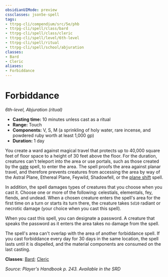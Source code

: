 ```yaml
---
obsidianUIMode: preview
cssclasses: json5e-spell
tags:
- ttrpg-cli/compendium/src/5e/phb
- ttrpg-cli/spell/class/bard
- ttrpg-cli/spell/class/cleric
- ttrpg-cli/spell/level/6th-level
- ttrpg-cli/spell/ritual
- ttrpg-cli/spell/school/abjuration
classes:
- Bard
- Cleric
aliases:
- Forbiddance
---
```

# Forbiddance
*6th-level, Abjuration (ritual)*  


- **Casting time:** 10 minutes unless cast as a ritual
- **Range:** Touch
- **Components:** V, S, M (a sprinkling of holy water, rare incense, and powdered ruby worth at least 1,000 gp)
- **Duration:** 1 day

You create a ward against magical travel that protects up to 40,000 square feet of floor space to a height of 30 feet above the floor. For the duration, creatures can't teleport into the area or use portals, such as those created by the [gate](/CLI/spells/gate.md) spell, to enter the area. The spell proofs the area against planar travel, and therefore prevents creatures from accessing the area by way of the Astral Plane, Ethereal Plane, Feywild, Shadowfell, or the [plane shift](/CLI/spells/plane-shift.md) spell.

In addition, the spell damages types of creatures that you choose when you cast it. Choose one or more of the following: celestials, elementals, fey, fiends, and undead. When a chosen creature enters the spell's area for the first time on a turn or starts its turn there, the creature takes `5d10` radiant or necrotic damage (your choice when you cast this spell).

When you cast this spell, you can designate a password. A creature that speaks the password as it enters the area takes no damage from the spell.

The spell's area can't overlap with the area of another forbiddance spell. If you cast forbiddance every day for 30 days in the same location, the spell lasts until it is dispelled, and the material components are consumed on the last casting.

**Classes**: [Bard](/CLI/lists/list-spells-classes-bard.md); [Cleric](/CLI/lists/list-spells-classes-cleric.md)

*Source: Player's Handbook p. 243. Available in the <span title='Systems Reference Document (5.1)'>SRD</span>*
